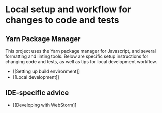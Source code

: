 # Local setup and workflow for changes to code and tests

## Yarn Package Manager

This project uses the Yarn package manager for Javascript, and several formatting and linting tools.
Below are specific setup instructions for changing code and tests, as well as tips for local development workflow.

- [[Setting up build environment]]
- [[Local development]]

## IDE-specific advice

- [[Developing with WebStorm]]
